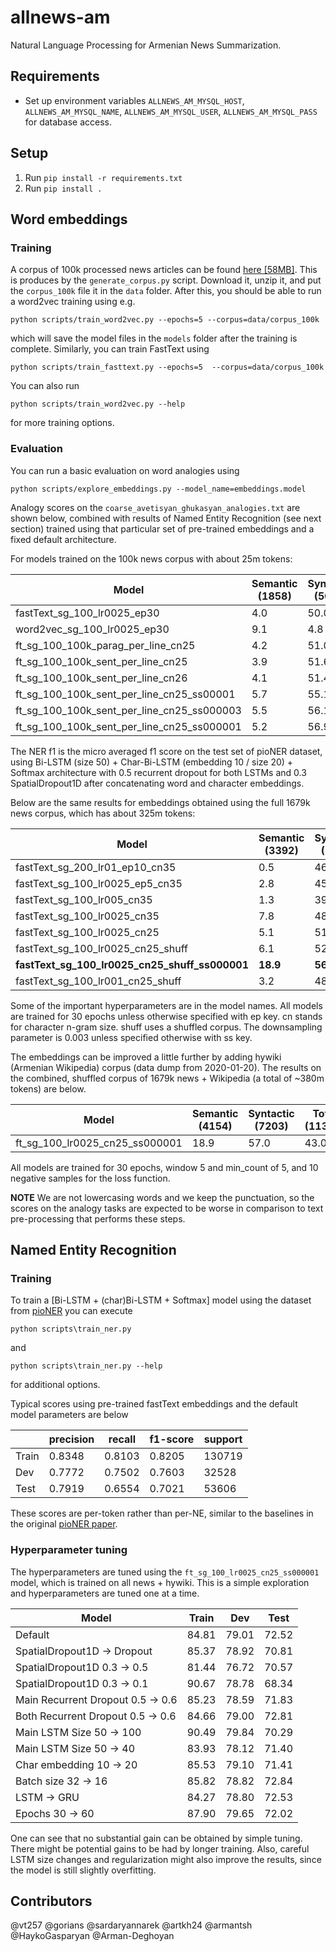 # allnews-am
Natural Language Processing for Armenian News Summarization.

## Requirements
- Set up environment variables `ALLNEWS_AM_MYSQL_HOST`, `ALLNEWS_AM_MYSQL_NAME`, `ALLNEWS_AM_MYSQL_USER`, 
`ALLNEWS_AM_MYSQL_PASS` for database access.

## Setup
1. Run `pip install -r requirements.txt`
1. Run `pip install .`

## Word embeddings 
### Training
A corpus of 100k processed news articles can be found 
[here [58MB]](https://storage.googleapis.com/allnews_am/corpus_100k.zip). 
This is produces by the `generate_corpus.py` script.
Download it, unzip it, and put the `corpus_100k` file it in the `data` folder. 
After this, you should be able to run a word2vec training using e.g.
```
python scripts/train_word2vec.py --epochs=5 --corpus=data/corpus_100k
```
which will save the model files in the `models` folder after
the training is complete. Similarly, you can train FastText using
```
python scripts/train_fasttext.py --epochs=5  --corpus=data/corpus_100k
```
You can also run
```
python scripts/train_word2vec.py --help
```
for more training options.

### Evaluation
You can run a basic evaluation on word analogies using
```
python scripts/explore_embeddings.py --model_name=embeddings.model
```
Analogy scores on the `coarse_avetisyan_ghukasyan_analogies.txt` are
shown below, combined with results of Named Entity Recognition (see next section)
trained using that particular set of pre-trained embeddings and a fixed default
architecture. 

For models trained on the 100k news corpus with about 25m tokens:

| Model | Semantic (1858) | Syntactic (5069) | Total (6927) | NER_f1 (test) |
| ------------------------------------------ | --- | ---- | ---- | ----- |
| fastText_sg_100_lr0025_ep30                | 4.0 | 50.0 | 37.7 | 70.21 |
| word2vec_sg_100_lr0025_ep30                | 9.1 | 4.8  | 5.9  | -     |
| ft_sg_100_100k_parag_per_line_cn25         | 4.2 | 51.0 | 38.5 | 70.24 |
| ft_sg_100_100k_sent_per_line_cn25          | 3.9 | 51.6 | 38.8 | 70.06 |
| ft_sg_100_100k_sent_per_line_cn26          | 4.1 | 51.4 | 38.7 | 69.48 |
| ft_sg_100_100k_sent_per_line_cn25_ss00001  | 5.7 | 55.1 | 41.8 | 70.82 |
| ft_sg_100_100k_sent_per_line_cn25_ss000003 | 5.5 | 56.1 | 42.5 | 70.10 |
| ft_sg_100_100k_sent_per_line_cn25_ss000001 | 5.2 | 56.9 | 43.0 | 70.01 |

The NER f1 is the micro averaged f1 score on the test set of pioNER dataset, using
Bi-LSTM (size 50) + Char-Bi-LSTM (embedding 10 / size 20) + Softmax
architecture with 0.5 recurrent dropout for both LSTMs and 0.3
SpatialDropout1D after concatenating word and character embeddings.

Below are the same results for embeddings obtained using the full 1679k news corpus,
which has about 325m tokens:

| Model | Semantic (3392) | Syntactic (7149) | Total (10541) | NER_f1 (train) | NER_f1 (dev) | NER_f1 (test) |
| ---------------------------------------------- | -------- | -------- | -------- | ----- | ----- | ----- |
| fastText_sg_200_lr01_ep10_cn35                 | 0.5      | 46.8     | 31.9     | -     |       |       |
| fastText_sg_100_lr0025_ep5_cn35                | 2.8      | 45.6     | 31.8     | -     |       |       |
| fastText_sg_100_lr005_cn35                     | 1.3      | 39.9     | 27.5     | -     |       |       |
| fastText_sg_100_lr0025_cn35                    | 7.8      | 48.8     | 35.6     | 82.59 | 76.23 | 72.98 |
| fastText_sg_100_lr0025_cn25                    | 5.1      | 51.8     | 36.8     | 81.68 | 76.16 | 72.65 |
| fastText_sg_100_lr0025_cn25_shuff              | 6.1      | 52.1     | 37.3     | 82.75 | 76.97 | 73.27 |
| **fastText_sg_100_lr0025_cn25_shuff_ss000001** | **18.9** | **56.7** | **44.6** | 85.23 | 77.79 | 71.86 |
| fastText_sg_100_lr001_cn25_shuff               | 3.2      | 48.5     | 33.9     | -     |       |       |

Some of the important hyperparameters are in the model names. All models are
trained for 30 epochs unless otherwise specified with ep key. cn stands for 
character n-gram size. shuff uses a shuffled corpus. The downsampling parameter 
is 0.003 unless specified otherwise with ss key.

The embeddings can be improved a little further by adding hywiki (Armenian Wikipedia)
corpus (data dump from 2020-01-20). The results on the combined, shuffled
corpus of 1679k news + Wikipedia (a total of ~380m tokens) are below.

| Model | Semantic (4154) | Syntactic (7203) | Total (11357) | NER_f1 (train) | NER_f1 (dev) | NER_f1 (test) |
| ------------------------------ | ---- | ---- | ---- | ------| ----- | ----- |
| ft_sg_100_lr0025_cn25_ss000001 | 18.9 | 57.0 | 43.0 | 84.81 | 79.01 | 72.52 |

All models are trained for 30 epochs, window 5 and min_count of 5, and 10
negative samples for the loss function.

**NOTE** We are not lowercasing words and we keep the punctuation,
so the scores on the analogy tasks are expected to be worse in comparison
to text pre-processing that performs these steps.

## Named Entity Recognition
### Training
To train a [Bi-LSTM + (char)Bi-LSTM + Softmax] model using the dataset from
[pioNER](https://github.com/ispras-texterra/pioner) you can execute
```
python scripts\train_ner.py
```
and 
```
python scripts\train_ner.py --help
```
for additional options. 

Typical scores using pre-trained fastText embeddings and the default model
parameters are below

|       | precision | recall | f1-score | support |
| ----- | --------- | ------ | -------- | ------- | 
| Train |   0.8348  | 0.8103 |  0.8205  |  130719 |
| Dev   |   0.7772  | 0.7502 |  0.7603  |  32528  |
| Test  |   0.7919  | 0.6554 |  0.7021  |  53606  |

These scores are per-token rather than per-NE, similar to the
baselines in the original [pioNER paper](https://arxiv.org/abs/1810.08699).

### Hyperparameter tuning
The hyperparameters are tuned using the `ft_sg_100_lr0025_cn25_ss000001`
model, which is trained on all news + hywiki. This is a simple exploration
and hyperparameters are tuned one at a time.

| Model                             | Train | Dev   | Test  |
| --------------------------------- | ----- | ----- | ----- |
| Default                           | 84.81 | 79.01 | 72.52 |
| SpatialDropout1D -> Dropout       | 85.37 | 78.92 | 70.81 |
| SpatialDropout1D 0.3 -> 0.5       | 81.44 | 76.72 | 70.57 |
| SpatialDropout1D 0.3 -> 0.1       | 90.67 | 78.78 | 68.34 |
| Main Recurrent Dropout 0.5 -> 0.6 | 85.23 | 78.59 | 71.83 |
| Both Recurrent Dropout 0.5 -> 0.6 | 84.66 | 79.00 | 72.81 |
| Main LSTM Size 50 -> 100          | 90.49 | 79.84 | 70.29 |
| Main LSTM Size 50 -> 40           | 83.93 | 78.12 | 71.40 |
| Char embedding 10 -> 20           | 85.53 | 79.10 | 71.41 |
| Batch size 32 -> 16               | 85.82 | 78.82 | 72.84 |
| LSTM -> GRU                       | 84.27 | 78.80 | 72.53 |
| Epochs 30 -> 60                   | 87.90 | 79.65 | 72.02 |

One can see that no substantial gain can be obtained by simple tuning.
There might be potential gains to be had by longer training. 
Also, careful LSTM size changes and regularization might also improve the
results, since the model is still slightly overfitting.

## Contributors
@vt257
@gorians
@sardaryannarek
@artkh24
@armantsh
@HaykoGasparyan
@Arman-Deghoyan
